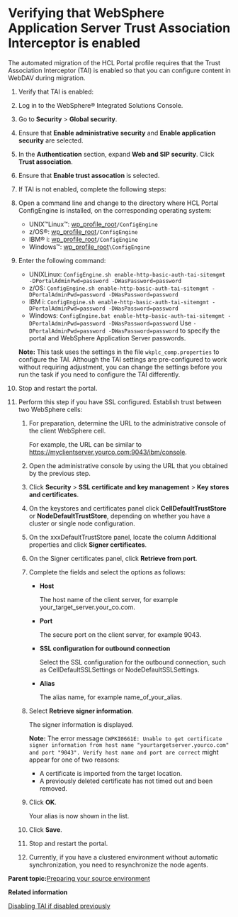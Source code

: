 # Verifying that WebSphere Application Server Trust Association Interceptor is enabled

The automated migration of the HCL Portal profile requires that the Trust Association Interceptor \(TAI\) is enabled so that you can configure content in WebDAV during migration.

1.  Verify that TAI is enabled:
2.  Log in to the WebSphere® Integrated Solutions Console.

3.  Go to **Security** \> **Global security**.

4.  Ensure that **Enable administrative security** and **Enable application security** are selected.

5.  In the **Authentication** section, expand **Web and SIP security**. Click **Trust association**.

6.  Ensure that **Enable trust assocation** is selected.

7.  If TAI is not enabled, complete the following steps:
8.  Open a command line and change to the directory where HCL Portal ConfigEngine is installed, on the corresponding operating system:

    -   UNIX™Linux™: [wp\_profile\_root](../reference/wpsdirstr.md#wp_profile_root)`/ConfigEngine`
    -   z/OS®: [wp\_profile\_root](../reference/wpsdirstr.md#wp_profile_root)`/ConfigEngine`
    -   IBM® i: [wp\_profile\_root](../reference/wpsdirstr.md#wp_profile_root)`/ConfigEngine`
    -   Windows™: [wp\_profile\_root](../reference/wpsdirstr.md#wp_profile_root)`\ConfigEngine`
9.  Enter the following command:

    -   UNIXLinux: `ConfigEngine.sh enable-http-basic-auth-tai-sitemgmt -DPortalAdminPwd=password -DWasPassword=password`
    -   z/OS: `ConfigEngine.sh enable-http-basic-auth-tai-sitemgmt -DPortalAdminPwd=password -DWasPassword=password`
    -   IBM i: `ConfigEngine.sh enable-http-basic-auth-tai-sitemgmt -DPortalAdminPwd=password -DWasPassword=password`
    -   Windows: `ConfigEngine.bat enable-http-basic-auth-tai-sitemgmt -DPortalAdminPwd=password -DWasPassword=password`
    Use `-DPortalAdminPwd=password -DWasPassword=password` to specify the portal and WebSphere Application Server passwords.

    **Note:** This task uses the settings in the file `wkplc_comp.properties` to configure the TAI. Although the TAI settings are pre-configured to work without requiring adjustment, you can change the settings before you run the task if you need to configure the TAI differently.

10. Stop and restart the portal.

11. Perform this step if you have SSL configured. Establish trust between two WebSphere cells:

    1.  For preparation, determine the URL to the administrative console of the client WebSphere cell.

        For example, the URL can be similar to https://myclientserver.yourco.com:9043/ibm/console.

    2.  Open the administrative console by using the URL that you obtained by the previous step.

    3.  Click **Security** \> **SSL certificate and key management** \> **Key stores and certificates**.

    4.  On the keystores and certificates panel click **CellDefaultTrustStore** or **NodeDefaultTrustStore**, depending on whether you have a cluster or single node configuration.

    5.  On the xxxDefaultTrustStore panel, locate the column Additional properties and click **Signer certificates**.

    6.  On the Signer certificates panel, click **Retrieve from port**.

    7.  Complete the fields and select the options as follows:

        -   **Host**

            The host name of the client server, for example your\_target\_server.your\_co.com.

        -   **Port**

            The secure port on the client server, for example 9043.

        -   **SSL configuration for outbound connection**

            Select the SSL configuration for the outbound connection, such as CellDefaultSSLSettings or NodeDefaultSSLSettings.

        -   **Alias**

            The alias name, for example name\_of\_your\_alias.

    8.  Select **Retrieve signer information**.

        The signer information is displayed.

        **Note:** The error message `CWPKI0661E: Unable to get certificate signer information from host name "yourtargetserver.yourco.com" and port "9043". Verify host name and port are correct` might appear for one of two reasons:

        -   A certificate is imported from the target location.
        -   A previously deleted certificate has not timed out and been removed.
    9.  Click **OK**.

        Your alias is now shown in the list.

    10. Click **Save**.

    11. Stop and restart the portal.

    12. Currently, if you have a clustered environment without automatic synchronization, you need to resynchronize the node agents.


**Parent topic:**[Preparing your source environment](../migrate/mig_t_premig_tasks.md)

**Related information**  


[Disabling TAI if disabled previously](../migrate/mig_post_tai.md)

